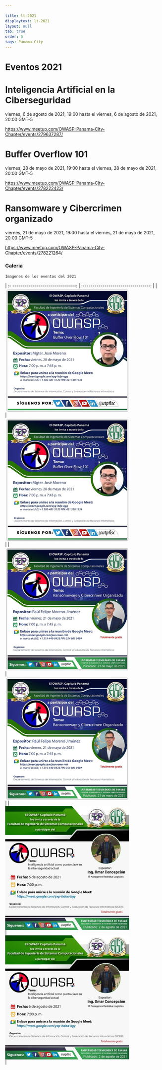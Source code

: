 ```yaml
---

title: lt-2021
displaytext: lt-2021
layout: null
tab: true
order: 5
tags: Panama-City
---
```


# Eventos 2021


# Inteligencia Artificial en la Ciberseguridad  
viernes, 6 de agosto de 2021, 19:00 hasta el viernes, 6 de agosto de 2021, 20:00 GMT-5 <p>
https://www.meetup.com/OWASP-Panama-City-Chapter/events/279637287/



#  Buffer Overflow 101 
viernes, 28 de mayo de 2021, 19:00 hasta el viernes, 28 de mayo de 2021, 20:00 GMT-5<p>
https://www.meetup.com/OWASP-Panama-City-Chapter/events/278222423/



#  Ransomware y Cibercrimen organizado 
viernes, 21 de mayo de 2021, 19:00 hasta el viernes, 21 de mayo de 2021, 20:00 GMT-5<p>
https://www.meetup.com/OWASP-Panama-City-Chapter/events/278221264/



### Galeria
```
Imagenes de los eventos del 2021
```

| :- --------------------------------:  | :----------------------------------:   |
| ![FOTO1](/assets/images/2021/2021.1.jpg)    | ![FOTO1](/assets/images/2021/2021.1.jpg)    |
| ![FOTO1](/assets/images/2021/2021.2.jpg)    | ![FOTO1](/assets/images/2021/2021.2.jpg)    |
| ![FOTO1](/assets/images/2021/2021.3.jpg)    | ![FOTO1](/assets/images/2021/2021.3.jpg)     |


<style>
img[alt="FOTO1"] { 
  max-width:  400px; 
  display: block;
}
</style> 